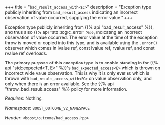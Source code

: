 +++
title = "`bad_result_access_with<EC>`"
description = "Exception type publicly inheriting from `bad_result_access` indicating an incorrect observation of value occurred, supplying the error value."
+++

Exception type publicly inheriting from {{% api "bad_result_access" %}}, and thus also {{% api "std::logic_error" %}}, indicating an incorrect observation of value occurred. The error value at the time of the exception throw is moved or copied into this type, and is available using the `.error()` observer which comes in lvalue ref, const lvalue ref, rvalue ref, and const rvalue ref overloads.

The primary purpose of this exception type is to enable standing in for {{% api "std::expected<T, E>" %}}'s `bad_expected_access<E>` which is thrown on incorrect wide value observation. This is why it is only ever `EC` which is thrown with `bad_result_access_with<EC>` on value observation only, and only when there is an error available. See the {{% api "throw_bad_result_access<EC>" %}} policy for more information.

*Requires*: Nothing.

*Namespace*: `BOOST_OUTCOME_V2_NAMESPACE`

*Header*: `<boost/outcome/bad_access.hpp>`
